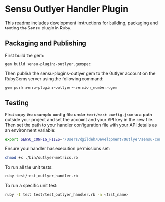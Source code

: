 # Sensu Outlyer Handler Plugin

This readme includes development instructions for building, packaging and testing the Sensu plugin in Ruby.

## Packaging and Publishing

First build the gem:

```
gem build sensu-plugins-outlyer.gemspec
```

Then publish the sensu-plugins-outlyer gem to the Outlyer account on the RubyGems server 
using the following command:

```bash
gem push sensu-plugins-outlyer-<version_number>.gem
```

## Testing

First copy the example config file under `test/test-config.json` to a path outside your 
project and set the account and your API key in the new file. Then set the path to your 
handler configuration file with your API details as an environment variable:

```bash
export SENSU_CONFIG_FILES='/Users/dgildeh/Development/Outlyer/sensu-config.json'
```

Ensure your handler has execution permissions set:

```bash
chmod +x ./bin/outlyer-metrics.rb
```

To run all the unit tests:

```bash
ruby test/test_outlyer_handler.rb 
```

To run a specific unit test:

```bash
ruby -I test test/test_outlyer_handler.rb -n <test_name>
```